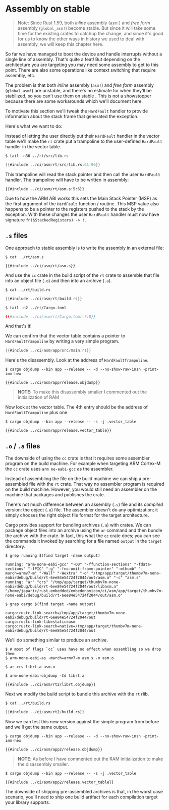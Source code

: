 # Assembly on stable

> Note: Since Rust 1.59, both *inline* assembly (`asm!`) and *free form* assembly
> (`global_asm!`) become stable. But since it will take some time for the 
> existing crates to catchup the change, and since it's good for us to know the
> other ways in history we used to deal with assembly, we will keep this chapter
> here.

So far we have managed to boot the device and handle interrupts without a single
line of assembly. That's quite a feat! But depending on the architecture you are
targeting you may need some assembly to get to this point. There are also some
operations like context switching that require assembly, etc.

The problem is that both *inline* assembly (`asm!`) and *free form* assembly
(`global_asm!`) are unstable, and there's no estimate for when they'll be
stabilized, so you can't use them on stable . This is not a showstopper because
there are some workarounds which we'll document here.

To motivate this section we'll tweak the `HardFault` handler to provide
information about the stack frame that generated the exception.

Here's what we want to do:

Instead of letting the user directly put their `HardFault` handler in the vector
table we'll make the `rt` crate put a trampoline to the user-defined `HardFault`
handler in the vector table.

``` console
$ tail -n36 ../rt/src/lib.rs
```

``` rust
{{#include ../ci/asm/rt/src/lib.rs:61:96}}
```

This trampoline will read the stack pointer and then call the user `HardFault`
handler. The trampoline will have to be written in assembly:

``` armasm
{{#include ../ci/asm/rt/asm.s:5:6}}
```

Due to how the ARM ABI works this sets the Main Stack Pointer (MSP) as the first
argument of the `HardFault` function / routine. This MSP value also happens to
be a pointer to the registers pushed to the stack by the exception. With these
changes the user `HardFault` handler must now have signature
`fn(&StackedRegisters) -> !`.

## `.s` files

One approach to stable assembly is to write the assembly in an external file:

``` console
$ cat ../rt/asm.s
```

``` armasm
{{#include ../ci/asm/rt/asm.s}}
```

And use the `cc` crate in the build script of the `rt` crate to assemble that
file into an object file (`.o`) and then into an archive (`.a`).

``` console
$ cat ../rt/build.rs
```

``` rust
{{#include ../ci/asm/rt/build.rs}}
```

``` console
$ tail -n2 ../rt/Cargo.toml
```

``` toml
{{#include ../ci/asm/rt/Cargo.toml:7:8}}
```

And that's it!

We can confirm that the vector table contains a pointer to `HardFaultTrampoline`
by writing a very simple program.

``` rust
{{#include ../ci/asm/app/src/main.rs}}
```

Here's the disassembly. Look at the address of `HardFaultTrampoline`.

``` console
$ cargo objdump --bin app --release -- -d --no-show-raw-insn -print-imm-hex
```

``` text
{{#include ../ci/asm/app/release.objdump}}
```

> **NOTE:** To make this disassembly smaller I commented out the initialization
> of RAM

Now look at the vector table. The 4th entry should be the address of
`HardFaultTrampoline` plus one.

``` console
$ cargo objdump --bin app --release -- -s -j .vector_table
```

``` text
{{#include ../ci/asm/app/release.vector_table}}
```

## `.o` / `.a` files

The downside of using the `cc` crate is that it requires some assembler program
on the build machine. For example when targeting ARM Cortex-M the `cc` crate
uses `arm
ne-eabi-gcc` as the assembler.

Instead of assembling the file on the build machine we can ship a pre-assembled
file with the `rt` crate. That way no assembler program is required on the build
machine. However, you would still need an assembler on the machine that packages
and publishes the crate.

There's not much difference between an assembly (`.s`) file and its *compiled*
version: the object (`.o`) file. The assembler doesn't do any optimization; it
simply chooses the right object file format for the target architecture.

Cargo provides support for bundling archives (`.a`) with crates. We can package
object files into an archive using the `ar` command and then bundle the archive
with the crate. In fact, this what the `cc` crate does; you can see the commands
it invoked by searching for a file named `output` in the `target` directory.

``` console
$ grep running $(find target -name output)
```

``` text
running: "arm-none-eabi-gcc" "-O0" "-ffunction-sections" "-fdata-sections" "-fPIC" "-g" "-fno-omit-frame-pointer" "-mthumb" "-march=armv7-m" "-Wall" "-Wextra" "-o" "/tmp/app/target/thumbv7m-none-eabi/debug/build/rt-6ee84e54724f2044/out/asm.o" "-c" "asm.s"
running: "ar" "crs" "/tmp/app/target/thumbv7m-none-eabi/debug/build/rt-6ee84e54724f2044/out/libasm.a" "/home/japaric/rust-embedded/embedonomicon/ci/asm/app/target/thumbv7m-none-eabi/debug/build/rt-6ee84e54724f2044/out/asm.o"
```

``` console
$ grep cargo $(find target -name output)
```

``` tetx
cargo:rustc-link-search=/tmp/app/target/thumbv7m-none-eabi/debug/build/rt-6ee84e54724f2044/out
cargo:rustc-link-lib=static=asm
cargo:rustc-link-search=native=/tmp/app/target/thumbv7m-none-eabi/debug/build/rt-6ee84e54724f2044/out
```

We'll do something similar to produce an archive.

``` console
$ # most of flags `cc` uses have no effect when assembling so we drop them
$ arm-none-eabi-as -march=armv7-m asm.s -o asm.o

$ ar crs librt.a asm.o

$ arm-none-eabi-objdump -Cd librt.a
```

``` text
{{#include ../ci/asm/rt2/librt.objdump}}
```

Next we modify the build script to bundle this archive with the `rt` rlib.

``` console
$ cat ../rt/build.rs
```

``` rust
{{#include ../ci/asm/rt2/build.rs}}
```

Now we can test this new version against the simple program from before and
we'll get the same output.

``` console
$ cargo objdump --bin app --release -- -d --no-show-raw-insn -print-imm-hex
```

``` text
{{#include ../ci/asm/app2/release.objdump}}
```

> **NOTE**: As before I have commented out the RAM initialization to make the
> disassembly smaller.

``` console
$ cargo objdump --bin app --release -- -s -j .vector_table
```

``` text
{{#include ../ci/asm/app2/release.vector_table}}
```

The downside of shipping pre-assembled archives is that, in the worst case
scenario, you'll need to ship one build artifact for each compilation target
your library supports.
